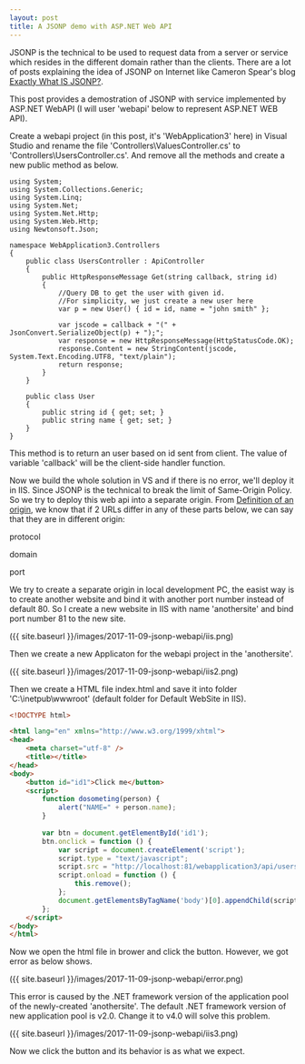 ```yaml
---
layout: post
title: A JSONP demo with ASP.NET Web API
---
```


JSONP is the technical to be used to request data from a server or service which resides in the different domain rather than the clients. There are a lot of posts explaining the idea of JSONP on Internet like Cameron Spear's blog [Exactly What IS JSONP?](https://cameronspear.com/blog/exactly-what-is-jsonp/). 

This post provides a demostration of JSONP with service implemented by ASP.NET WebAPI (I will user 'webapi' below to represent ASP.NET WEB API).

Create a webapi project (in this post, it's 'WebApplication3' here) in Visual Studio and rename the file 'Controllers\ValuesController.cs' to 'Controllers\UsersController.cs'. And remove all the methods and create a new public method as below.

```
using System;
using System.Collections.Generic;
using System.Linq;
using System.Net;
using System.Net.Http;
using System.Web.Http;
using Newtonsoft.Json;

namespace WebApplication3.Controllers
{
    public class UsersController : ApiController
    {
        public HttpResponseMessage Get(string callback, string id)
        {
            //Query DB to get the user with given id. 
            //For simplicity, we just create a new user here
            var p = new User() { id = id, name = "john smith" };

            var jscode = callback + "(" + JsonConvert.SerializeObject(p) + ");";
            var response = new HttpResponseMessage(HttpStatusCode.OK);
            response.Content = new StringContent(jscode, System.Text.Encoding.UTF8, "text/plain");
            return response;
        }
    }

    public class User
    {
        public string id { get; set; }
        public string name { get; set; }
    }
}
```

This method is to return an user based on id sent from client. The value of variable 'callback' will be the client-side handler function.

Now we build the whole solution in VS and if there is no error, we'll deploy it in IIS. Since JSONP is the technical to break the limit of Same-Origin Policy. So we try to deploy this web api into a separate origin. From [Definition of an origin](https://developer.mozilla.org/en-US/docs/Web/Security/Same-origin_policy), we know that if 2 URLs differ in any of these parts below, we can say that they are in different origin:

protocol

domain

port

We try to create a separate origin in local development PC, the easist way is to create another website and bind it with another port number instead of default 80. So I create a new website in IIS with name 'anothersite' and bind port number 81 to the new site.

({{ site.baseurl }}/images/2017-11-09-jsonp-webapi/iis.png)

Then we create a new Applicaton for the webapi project in the 'anothersite'.

({{ site.baseurl }}/images/2017-11-09-jsonp-webapi/iis2.png)

Then we create a HTML file index.html and save it into folder 'C:\inetpub\wwwroot' (default folder for Default WebSite in IIS).

```html
<!DOCTYPE html>

<html lang="en" xmlns="http://www.w3.org/1999/xhtml">
<head>
    <meta charset="utf-8" />
    <title></title>    
</head>
<body>
    <button id="id1">Click me</button>
    <script>    
        function dosometing(person) {
            alert("NAME=" + person.name);
        }
        
        var btn = document.getElementById('id1');
        btn.onclick = function () {
            var script = document.createElement('script');
            script.type = "text/javascript";
            script.src = "http://localhost:81/webapplication3/api/users?callback=dosometing&id=1";
            script.onload = function () {
                this.remove();
            };
            document.getElementsByTagName('body')[0].appendChild(script);
        };
    </script>
</body>
</html>
```

Now we open the html file in brower and click the button. However, we got error as below shows.

({{ site.baseurl }}/images/2017-11-09-jsonp-webapi/error.png)

This error is caused by the .NET framework version of the application pool of the newly-created 'anothersite'. The default .NET framework version of new application pool is v2.0. Change it to v4.0 will solve this problem.

({{ site.baseurl }}/images/2017-11-09-jsonp-webapi/iis3.png)

Now we click the button and its behavior is as what we expect.
